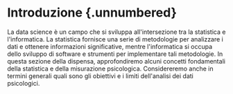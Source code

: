 # Introduzione {.unnumbered}

La data science è un campo che si sviluppa all'intersezione tra la statistica e l'informatica. La statistica fornisce una serie di metodologie per analizzare i dati e ottenere informazioni significative, mentre l'informatica si occupa dello sviluppo di software e strumenti per implementare tali metodologie. In questa sezione della dispensa, approfondiremo alcuni concetti fondamentali della statistica e della misurazione psicologica. Considereremo anche in termini generali quali sono gli obiettivi e i limiti dell'analisi dei dati psicologici.

